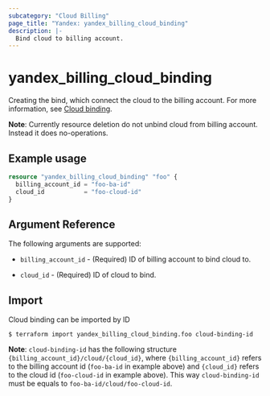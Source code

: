 ```yaml
---
subcategory: "Cloud Billing"
page_title: "Yandex: yandex_billing_cloud_binding"
description: |-
  Bind cloud to billing account.
---
```



# yandex_billing_cloud_binding




Creating the bind, which connect the cloud to the billing account. For more information, see [Cloud binding](https://cloud.yandex.ru/docs/billing/operations/pin-cloud).

**Note**: Currently resource deletion do not unbind cloud from billing account. Instead it does no-operations.

## Example usage

```terraform
resource "yandex_billing_cloud_binding" "foo" {
  billing_account_id = "foo-ba-id"
  cloud_id           = "foo-cloud-id"
}
```

## Argument Reference

The following arguments are supported:

* `billing_account_id` - (Required) ID of billing account to bind cloud to.

* `cloud_id` - (Required) ID of cloud to bind.

## Import

Cloud binding can be imported by ID

```
$ terraform import yandex_billing_cloud_binding.foo cloud-binding-id
```

**Note**: `cloud-binding-id` has the following structure `{billing_account_id}/cloud/{cloud_id}`, where `{billing_account_id}` refers to the billing account id (`foo-ba-id` in example above) and `{cloud_id}` refers to the cloud id (`foo-cloud-id` in example above). This way `cloud-binding-id` must be equals to `foo-ba-id/cloud/foo-cloud-id`.
